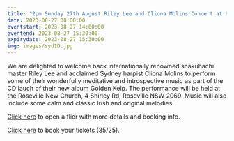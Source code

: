 ```yaml
---
title: "2pm Sunday 27th August Riley Lee and Cliona Molins Concert at Roseville New Church"
date: 2023-08-27 00:00:00
eventstart: 2023-08-27 14:00:00
eventend: 2023-08-27 15:30:00
expirydate: 2023-08-27 15:30:00
img: images/sydID.jpg
---
```


We are delighted to welcome back internationally renowned shakuhachi master Riley Lee and acclaimed Sydney harpist Cliona Molins to perform some of their wonderfully meditative and introspective music as part of the CD lauch of their new album Golden Kelp.
The performance will be held at the Roseville New Church, 4 Shirley Rd, Roseville NSW 2069. 
Music will also include some calm and classic Irish and original melodies.

[Click here](https://static.swedenborg.com.au/pdf/fliers/leemolins20230827.pdf) to open a flier with more details and booking info.

[Click here](https://events.humanitix.com/golden-kelp-cliona-molins-and-riley-lee-cd-launch) to book your tickets ($35/$25).